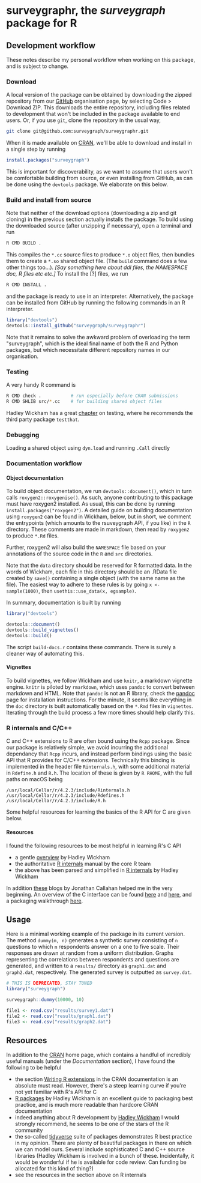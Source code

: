 # surveygraphr, the _surveygraph_ package for R

## Development workflow

These notes describe my personal workflow when working on this package, and is subject to change.

### Download

A local version of the package can be obtained by downloading the zipped repository from our [GitHub](https://github.com/surveygraph/surveygraphr) organisation page, by selecting Code > Download ZIP. This downloads the entire repository, including files related to development that won't be included in the package available to end users. Or, if you use `git`, clone the repository in the usual way,

```sh
git clone git@github.com:surveygraph/surveygraphr.git
```

When it is made available on [CRAN](https://cran.r-project.org/), we'll be able to download and install in a single step by running 

```r
install.packages("surveygraph")
```

This is important for discoverability, as we want to assume that users won't be comfortable building from source, or even installing from GitHub, as can be done using the `devtools` package. We elaborate on this below.

### Build and install from source


Note that neither of the download options (downloading a zip and git cloning) in the previous section actually installs the package. To build using the downloaded source (after unzipping if necessary), open a terminal and run

```sh
R CMD BUILD .
```

This compiles the `*.cc` source files to produce `*.o` object files, then bundles them to create a `*.so` shared object file. (The `build` command does a few other things too...). _[Say something here about ddl files, the NAMESPACE doc, R files etc etc.]_ To install the [?] files, we run

```sh
R CMD INSTALL .
```

and the package is ready to use in an interpreter. Alternatively, the package can be installed from GitHub by running the following commands in an R interpreter.

```r
library("devtools")
devtools::install_github("surveygraph/surveygraphr")
```

 Note that it remains to solve the awkward problem of overloading the term "surveygraph", which is the ideal final name of both the R and Python packages, but which necessitate different repository names in our organisation.

### Testing

A very handy R command is

```sh
R CMD check .           # run especially before CRAN submissions
R CMD SHLIB src/*.cc    # for building shared object files
```

Hadley Wickham has a great [chapter](https://r-pkgs.org/testing-basics.html) on testing, where he recommends the third party package `testthat`.

### Debugging

Loading a shared object using `dyn.load` and running `.Call` directly

### Documentation workflow

#### Object documentation

To build object documentation, we run `devtools::document()`, which in turn calls `roxygen2::roxygenise()`. As such, anyone contributing to this package must have roxygen2 installed. As usual, this can be done by running `install.packages("roxygen2")`. A detailed guide on building documentation using `roxygen2` can be found in Wickham, below, but in short, we comment the entrypoints (which amounts to the rsuveygraph API, if you like) in the `R` directory. These comments are made in markdown, then read by `roxygen2` to produce `*.Rd` files.

Further, roxygen2 will also build the `NAMESPACE` file based on your annotations of the source code in the `R` and `src` directories.

Note that the `data` directory should be reserved for R formatted data. In the words of Wickham, each file in this directory should be an .RData file created by `save()` containing a single object (with the same name as the file). The easiest way to adhere to these rules is by going `x <- sample(1000)`, then `usethis::use_data(x, egsample)`.

In summary, documentation is built by running

```r
library("devtools")

devtools::document()
devtools::build_vignettes()
devtools::build()
```

The script `build-docs.r` contains these commands. There is surely a cleaner way of automating this.

#### Vignettes

To build vignettes, we follow Wickham and use `knitr`, a markdown vignette engine. `knitr` is piloted by `rmarkdown`, which uses `pandoc` to convert between markdown and HTML. Note that `pandoc` is not an R library, check the [pandoc](https://pandoc.org/installing.html) page for installation instructions. For the minute, it seems like everything in the `doc` directory is built automatically based on the `*.Rmd` files in `vignettes`. Iterating through the build process a few more times should help clarify this.

### R internals and C/C++

C and C++ extensions to R are often bound using the `Rcpp` package. Since our package is relatively simple, we avoid incurring the additional dependancy that `Rcpp` incurs, and instead perform bindings using the basic API that R provides for C/C++ extensions. Technically this binding is implemented in the header file `Rinternals.h`, with some additional material in `Rdefine.h` and `R.h`. The location of these is given by `R RHOME`, with the full paths on macOS being

```
/usr/local/Cellar/r/4.2.3/include/Rinternals.h
/usr/local/Cellar/r/4.2.3/include/Rdefines.h
/usr/local/Cellar/r/4.2.3/include/R.h
```

Some helpful resources for learning the basics of the R API for C are given below. 

#### Resources

I found the following resources to be most helpful in learning R's C API

* a gentle [overview](http://adv-r.had.co.nz/C-interface.html) by Hadley Wickham
* the authoritative [R internals](https://cran.r-project.org/doc/manuals/r-release/R-ints.html) manual by the core R team
* the above has been parsed and simplified in [R internals](https://github.com/hadley/r-internals) by Hadley Wickham

In addition [these](https://www.r-bloggers.com/author/jonathan-callahan/) blogs by Jonathan Callahan helped me in the very beginning. An overview of the C interface can be found [here](https://www.r-bloggers.com/2012/11/using-r-calling-c-code-hello-world/) and [here](https://www.r-bloggers.com/2012/11/using-r-callhello/
), and a packaging walkthrough [here](https://www.r-bloggers.com/2012/11/using-r-packaging-a-c-library-in-15-minutes/).

## Usage

Here is a minimal working example of the package in its current version. The method `dummy(m, n)` generates a synthetic survey consisting of `n` questions to which `m` respondents answer on a one to five scale. Their responses are drawn at random from a uniform distribution. Graphs representing the correlations between respondents and questions are generated, and written to a `results/` directory as `graph1.dat` and `graph2.dat`, respectively. The generated survey is outputted as `survey.dat`. 

```r
# THIS IS DEPRECATED, STAY TUNED
library("surveygraph")

surveygraph::dummy(10000, 10)

file1 <- read.csv("results/survey1.dat")
file2 <- read.csv("results/graph1.dat")
file3 <- read.csv("results/graph2.dat")
```

## Resources

In addition to the [CRAN](https://cran.r-project.org/) home page, which contains a handful of incredibly useful manuals (under the _Documentation_ section), I have found the following to be helpful

* the section [Writing R extensions](https://cran.r-project.org/) in the CRAN documentation is an absolute must read. However, there's a steep learning curve if you're not yet familiar with R's API for C
* [R packages](https://r-pkgs.org/) by Hadley Wickham is an excellent guide to packaging best practice, and is much more readable than hardcore CRAN documentation
* indeed anything about R development by [Hadley Wickham](https://hadley.nz/) I would strongly recommend, he seems to be one of the stars of the R community
* the so-called [tidyverse](https://github.com/tidyverse) suite of packages demonstrates R best practice in my opinion. There are plenty of beautiful packages in there on which we can model ours. Several include sophisticated C and C++ source libraries (Hadley Wickham is involved in a bunch of these. Incidentally, it would be wonderful if he is available for code review. Can funding be allocated for this kind of thing?)
* see the resources in the section above on R internals


